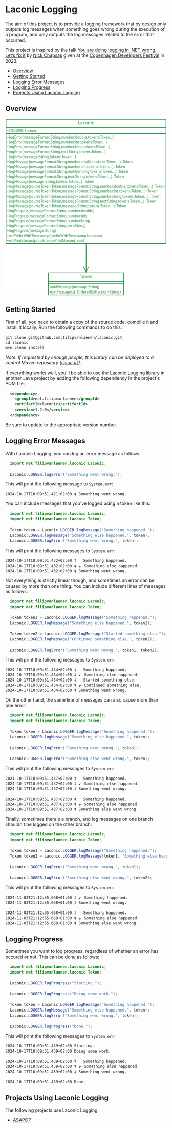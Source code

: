 # Laconic Logging

The aim of this project is to provide a logging framework that by design only outputs log messages when something goes
wrong during the execution of a program, and only outputs the log messages related to the error that occurred.

This project is inspired by the talk
[You are doing logging in .NET wrong. Let’s fix it](https://www.youtube.com/watch?v=Aih9AESZEmo) by
[Nick Chapsas](https://x.com/nickchapsas) given at the [Copenhagen Developers Festival](https://cphdevfest.com/fest) in
2023.

* [Overview](#overview)
* [Getting Started](#getting-started)
* [Logging Error Messages](#logging-error-messages)
* [Logging Progress](#logging-progress)
* [Projects Using Laconic Logging](#projects-using-laconic-logging)

## Overview

![Overview](Overview.png)

## Getting Started

First of all, you need to obtain a copy of the source code, complile it and install it locally. Run the following
commands to do this:

```
git clone git@github.com:filipvanlaenen/laconic.git
cd laconic
mvn clean install
```

*Note: If requested by enough people, this library can be deployed to a central Maven repository
([Issue #1](https://github.com/filipvanlaenen/laconic/issues/1)).*

If everything works well, you'll be able to use the Laconic Logging library in another Java project by adding the
following dependency in the project's POM file:

```xml
  <dependency>
    <groupId>net.filipvanlaenen</groupId>
    <artifactId>laconic</artifactId>
    <version>1.2.0</version>
  </dependency>
```

Be sure to update to the appropriate version number.

## Logging Error Messages

With Laconic Logging, you can log an error message as follows:

```java
  import net.filipvanlaenen.laconic.Laconic;

  Laconic.LOGGER.logError("Something went wrong."); 
```

This will print the following message to `System.err`:

```
2024-10-17T10:09:51.421+02:00 ‡ Something went wrong.
```

You can include messages that you've logged using a token like this:

```java
  import net.filipvanlaenen.laconic.Laconic;
  import net.filipvanlaenen.laconic.Token;

  Token token = Laconic.LOGGER.logMessage("Something happened.");
  Laconic.LOGGER.logMessage("Something else happened.", token);
  Laconic.LOGGER.logError("Something went wrong.", token);
```

This will print the following messages to `System.err`:

```
2024-10-17T10:09:51.432+02:00 ‡   Something happened.
2024-10-17T10:09:51.432+02:00 ‡ ⬐ Something else happened.
2024-10-17T10:09:51.432+02:00 ‡ Something went wrong.
```

Not everything is strictly linear though, and sometimes an error can be caused by more than one thing. You can include
different lines of messages as follows:

```java
  import net.filipvanlaenen.laconic.Laconic;
  import net.filipvanlaenen.laconic.Token;

  Token token1 = Laconic.LOGGER.logMessage("Something happened.");
  Laconic.LOGGER.logMessage("Something else happened.", token1);

  Token token2 = Laconic.LOGGER.logMessage("Started something else.");
  Laconic.LOGGER.logMessage("Continued something else.", token2);
  
  Laconic.LOGGER.logError("Something went wrong.", token1, token2);
```

This will print the following messages to `System.err`:

```
2024-10-17T10:09:51.434+02:00 ‡   Something happened.
2024-10-17T10:09:51.434+02:00 ‡ ⬐ Something else happened.
2024-10-17T10:09:51.434+02:00 ‡   Started something else.
2024-10-17T10:09:51.434+02:00 ‡ ⬐ Continued something else.
2024-10-17T10:09:51.434+02:00 ‡ Something went wrong.
```

On the other hand, the same line of messages can also cause more than one error:

```java
  import net.filipvanlaenen.laconic.Laconic;
  import net.filipvanlaenen.laconic.Token;

  Token token = Laconic.LOGGER.logMessage("Something happened.");
  Laconic.LOGGER.logMessage("Something else happened.", token);
 
  Laconic.LOGGER.logError("Something went wrong.", token);

  Laconic.LOGGER.logError("Something else went wrong.", token);
```

This will print the following messages to `System.err`:

```
2024-10-17T10:09:51.437+02:00 ‡   Something happened.
2024-10-17T10:09:51.437+02:00 ‡ ⬐ Something else happened.
2024-10-17T10:09:51.437+02:00 ‡ Something went wrong.

2024-10-17T10:09:51.437+02:00 ‡   Something happened.
2024-10-17T10:09:51.437+02:00 ‡ ⬐ Something else happened.
2024-10-17T10:09:51.437+02:00 ‡ Something else went wrong.
```

Finally, sometimes there's a branch, and log messages on one branch shouldn't be logged on the other branch:

```java
  import net.filipvanlaenen.laconic.Laconic;
  import net.filipvanlaenen.laconic.Token;

  Token token1 = Laconic.LOGGER.logMessage("Something happened.");
  Token token2 = Laconic.LOGGER.logMessage(token1, "Something else happened.");
 
  Laconic.LOGGER.logError("Something went wrong.", token1);

  Laconic.LOGGER.logError("Something else went wrong.", token2);
```

This will print the following messages to `System.err`:

```
2024-11-03T21:12:55.668+01:00 ‡ ⬐ Something happened.
2024-11-03T21:12:55.668+01:00 ‡ Something went wrong.

2024-11-03T21:12:55.668+01:00 ‡   Something happened.
2024-11-03T21:12:55.668+01:00 ‡ ⬐ Something else happened.
2024-11-03T21:12:55.668+01:00 ‡ Something else went wrong.
```

## Logging Progress

Sometimes you want to log progress, regardless of whether an error has occured or not. This can be done as follows:

```java
  import net.filipvanlaenen.laconic.Laconic;
  import net.filipvanlaenen.laconic.Token;

  Laconic.LOGGER.logProgress("Starting.");

  Laconic.LOGGER.logProgress("Doing some work.");

  Token token = Laconic.LOGGER.logMessage("Something happened.");
  Laconic.LOGGER.logMessage("Something else happened.", token);
  Laconic.LOGGER.logError("Something went wrong.", token);

  Laconic.LOGGER.logProgress("Done.");
```

This will print the following messages to `System.err`:

```
2024-10-17T10:09:51.439+02:00 Starting.
2024-10-17T10:09:51.439+02:00 Doing some work.

2024-10-17T10:09:51.439+02:00 ‡   Something happened.
2024-10-17T10:09:51.439+02:00 ‡ ⬐ Something else happened.
2024-10-17T10:09:51.439+02:00 ‡ Something went wrong.

2024-10-17T10:09:51.439+02:00 Done.
```

## Projects Using Laconic Logging

The following projects use Laconic Logging:
* [ASAPOP](https://github.com/filipvanlaenen/asapop)

